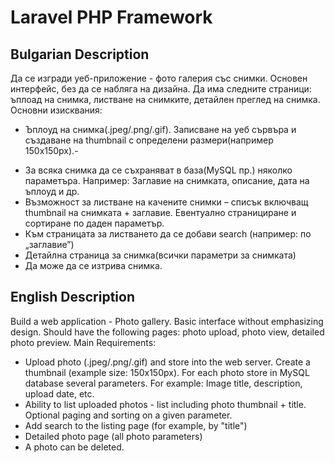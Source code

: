 # Laravel PHP Framework

## Bulgarian Description
Да се изгради уеб-приложение - фото галерия със снимки. Основен интерфейс, без да се набляга на дизайна. Да има следните страници: ъплоад на снимка, листване на снимките, детайлен преглед на снимка. 
Основни изисквания:
* Ъплоуд на снимка(.jpeg/.png/.gif). Записване на уеб сървъра и създаване на thumbnail с определени размери(например 150х150px).-
- За всяка снимка да се съхраняват в база(MySQL пр.) няколко параметъра. Например: Заглавие на снимката, описание, дата на ъплоуд и др.
- Възможност за листване на качените снимки – списък включващ thumbnail на снимката + заглавие. Евентуално странициране и сортиране по даден параметър.
- Към страницата за листването да се добави search (например: по „заглавие”)
- Детайлна страница за снимка(всички параметри за снимката)
- Да може да се изтрива снимка.

## English Description
Build a web application - Photo gallery. Basic interface without emphasizing design. Should have the following pages: photo upload, photo view, detailed photo preview. 
Main Requirements:
-  Upload photo (.jpeg/.png/.gif) and store into the web server. Create a thumbnail (example size: 150x150px). For each photo store in MySQL database several parameters. For example: Image title, description, upload date, etc.
- Ability to list uploaded photos - list including photo thumbnail + title. Optional paging and sorting on a given parameter.
- Add search to the listing page (for example, by "title")
- Detailed photo page (all photo parameters)
- A photo can be deleted.

